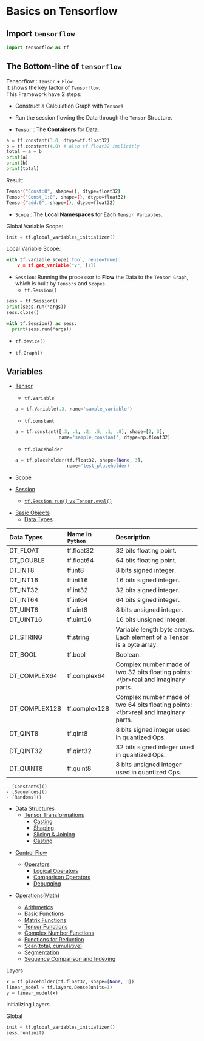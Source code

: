 # Basics on Tensorflow

## Import `tensorflow`

```py
import tensorflow as tf
```

## The Bottom-line of `tensorflow`

Tensorflow : `Tensor` + `Flow`.  
It shows the key factor of `Tensorflow`.  
This Framework have 2 steps:
* Construct a Calculation Graph with `Tensor`s  
* Run the session flowing the Data through the `Tensor` Structure.


* `Tensor` : The __Containers__ for Data.

```py
a = tf.constant(3.0, dtype=tf.float32)
b = tf.constant(4.0) # also tf.float32 implicitly
total = a + b
print(a)
print(b)
print(total)
```

Result:
```sh
Tensor("Const:0", shape=(), dtype=float32)
Tensor("Const_1:0", shape=(), dtype=float32)
Tensor("add:0", shape=(), dtype=float32)
```


* `Scope` : The __Local Namespaces__ for Each `Tensor Variables`.

Global Variable Scope:
```py
init = tf.global_variables_initializer()
```

Local Variable Scope:
```py
with tf.variable_scope('foo`, reuse=True):
    v = tf.get_variable("v", [1])
```

* `Session`: Running the processor to __Flow__ the Data to the `Tensor Graph`, which is built by `Tensors` and `Scopes`.
  - `tf.Session()`

```py
sess = tf.Session()
print(sess.run(*args))
sess.close()
```

```py
with tf.Session() as sess:
  print(sess.run(*args))
```

  - `tf.device()`


  - `tf.Graph()`


## Variables

  - [Tensor]()
    - `tf.Variable`
    ```py
    a = tf.Variable(.3, name='sample_variable')
    ```
    
    - `tf.constant`
    ```py
    a = tf.constant([.3, .1, .2, .5, .1, .8], shape=[2, 3],
                    name='sample_constant', dtype=np.float32)
    ```
    
    - `tf.placeholder`
    ```py
    a = tf.placeholder(tf.float32, shape=[None, 3],
                       name='test_placeholder)
    ```
  - [Scope]()
  
  - [Session]()
    - [`tf.Session.run()` vs `Tensor.eval()`]()

* [Basic Objects]()
  - [Data Types]()

| Data Types | Name in `Python` | Description |
| :--------- | :--------------- | :---------- |
| DT_FLOAT | tf.float32 | 32 bits floating point. |
| DT_DOUBLE | tf.float64 | 64 bits floating point. |
| DT_INT8 | tf.int8 | 8 bits signed integer. |
| DT_INT16 | tf.int16 | 16 bits signed integer. |
| DT_INT32 | tf.int32 | 32 bits signed integer. |
| DT_INT64 | tf.int64 | 64 bits signed integer. |
| DT_UINT8 | tf.uint8 | 8 bits unsigned integer. |
| DT_UINT16	| tf.uint16 | 16 bits unsigned integer. |
| DT_STRING	| tf.string | Variable length byte arrays. Each element of a Tensor is a byte array. |
| DT_BOOL | tf.bool | Boolean. |
| DT_COMPLEX64 | tf.complex64 | Complex number made of two 32 bits floating points: <\br>real and imaginary parts. |
| DT_COMPLEX128 | tf.complex128 | Complex number made of two 64 bits floating points: <\br>real and imaginary parts. |
| DT_QINT8 | tf.qint8 | 8 bits signed integer used in quantized Ops. |
| DT_QINT32 | tf.qint32 | 32 bits signed integer used in quantized Ops. |
| DT_QUINT8 | tf.quint8 | 8 bits unsigned integer used in quantized Ops. |


    - [Constants]()
    - [Sequences]()
    - [Randoms]()
  
  - [Data Structures]()
    - [Tensor Transformations]()
      - [Casting]()
      - [Shaping]()
      - [Slicing & Joining]()
      - [Casting]()

* [Control Flow]()
  - [Operators]()
    - [Logical Operators]()
    - [Comparison Operators]()
    - [Debugging]()

* [Operations(Math)]()
  - [Arithmetics]()
  - [Basic Functions]()
  - [Matrix Functions]()
  - [Tensor Functions]()
  - [Complex Number Functions]()
  - [Functions for Reduction]()
  - [Scan(total, cumulative)]()
  - [Segmentation]()
  - [Sequence Comparison and Indexing]()

Layers

```py
x = tf.placeholder(tf.float32, shape=[None, 3])
linear_model = tf.layers.Dense(units=1)
y = linear_model(x)
```

Initializing Layers

Global

```py
init = tf.global_variables_initializer()
sess.run(init)
```


